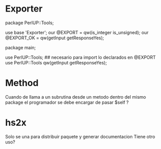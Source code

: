 Exporter
========

package PerlUP::Tools;
 
use base 'Exporter';
our @EXPORT = qw(is_integer is_unsigned);
our @EXPORT_OK = qw(getInput getResponseYes);

package main;

use PerlUP::Tools; ## necesario para import lo declarados en @EXPORT
use PerlUP::Tools qw(getInput getResponseYes);

Method
======

Cuando de llama a un subrutina desde un metodo dentro del mismo package 
el programador se debe encargar de pasar $self ?

hs2x
====

Solo se una para distribuir paquete y generar documentacion
Tiene otro uso?



